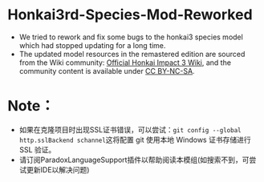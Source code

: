 # Honkai3rd-Species-Mod-Reworked
- We tried to rework and fix some bugs to the honkai3 species model which had stopped updating for a long time.
- The updated model resources in the remastered edition are sourced from the Wiki community:  [Official Honkai Impact 3 Wiki](https://honkaiimpact3.fandom.com/wiki/Honkai_Impact_3_Wiki), and the community content is available under [CC BY-NC-SA](https://creativecommons.org/licenses/by-nc-sa/4.0/).


# Note：
+ 如果在克隆项目时出现SSL证书错误，可以尝试：`git config --global http.sslBackend schannel`这将配置 git 使用本地 Windows 证书存储进行 SSL 验证。
+ 请订阅ParadoxLanguageSupport插件以帮助阅读本模组(如搜索不到，可尝试更新IDE以解决问题)
